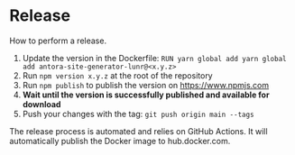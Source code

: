 # Release

How to perform a release.

1. Update the version in the Dockerfile: `RUN yarn global add yarn global add antora-site-generator-lunr@<x.y.z>`
2. Run `npm version x.y.z` at the root of the repository
3. Run `npm publish` to publish the version on https://www.npmjs.com
4. **Wait until the version is successfully published and available for download**
5. Push your changes with the tag: `git push origin main --tags`

The release process is automated and relies on GitHub Actions.
It will automatically publish the Docker image to hub.docker.com.
